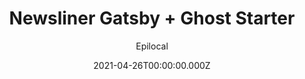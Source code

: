---
title: Newsliner Gatsby + Ghost Starter
github: https://github.com/epilocal/newsliner-gatsby
demo: https://newsliner-gatsby.epilocal.com/
author: Epilocal
ssg:
  - Gatsby
cms:
  - Ghost
date: 2021-04-26T00:00:00.000Z
description: >-
  A starter template for Ghost & Gatsby brought to you by Epilocal as part of
  the NewsCloud project to support local news
draft: true
publish_date: '2021-03-30T14:55:55Z'
update_date: '2021-09-08T07:50:35Z'
github_star: 14
github_fork: 9
---